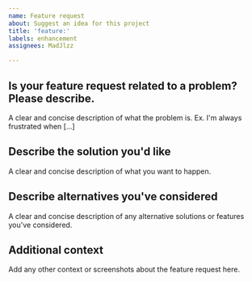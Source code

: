 ```yaml
---
name: Feature request
about: Suggest an idea for this project
title: 'feature:'
labels: enhancement
assignees: MadJlzz

---
```


**Is your feature request related to a problem? Please describe.**
---

A clear and concise description of what the problem is. Ex. I'm always frustrated when [...]

**Describe the solution you'd like**
---

A clear and concise description of what you want to happen.

**Describe alternatives you've considered**
---

A clear and concise description of any alternative solutions or features you've considered.

**Additional context**
---

Add any other context or screenshots about the feature request here.
